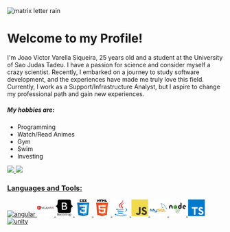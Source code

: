 <img src="https://j.gifs.com/ygdDrX.gif" alt="matrix letter rain" style="width:1200px; height:350px;">
<div>
  <h1> Welcome to my Profile!</h1>
    <p>I'm Joao Victor Varella Siqueira, 25 years old and a student at the University of Sao Judas Tadeu. I have a passion for science and consider myself a crazy scientist. Recently, I embarked on a journey to study software development, and the experiences have made me truly love this field. Currently, I work as a Support/Infrastructure Analyst, but I aspire to change my professional path and gain new experiences.</p>
</div>
<div>
  <h5>My hobbies are:</h5>
    <ul>
      <li>Programming</li>
      <li>Watch/Read Animes</li>
      <li>Gym</li>
      <li>Swim</li>
      <li>Investing</li>
    </ul>
</div>
<div>
<a href="https://github.com/joaovarella">
<img height="180em" src="https://github-readme-stats.vercel.app/api/top-langs/?username=joaovarella&layout=compact&langs_count=16&theme=dracula"/>
<img height="180em" src="https://github-readme-stats.vercel.app/api?username=joaovarella&show_icons=true&theme=dracula&include_all_commits=true&count_private=true"/>
</div>


<div>
<h3 align="left">Languages and Tools:</h3>
<p align="left"> <a href="https://angular.io" target="_blank" rel="noreferrer"> <img src="https://angular.io/assets/images/logos/angular/angular.svg" alt="angular" width="40" height="40"/> </a> <a href="https://angular.io" target="_blank" rel="noreferrer"> <img src="https://raw.githubusercontent.com/devicons/devicon/master/icons/angularjs/angularjs-original-wordmark.svg" alt="angularjs" width="40" height="40"/> </a> <a href="https://getbootstrap.com" target="_blank" rel="noreferrer"> <img src="https://raw.githubusercontent.com/devicons/devicon/master/icons/bootstrap/bootstrap-plain-wordmark.svg" alt="bootstrap" width="40" height="40"/> </a> <a href="https://www.w3schools.com/css/" target="_blank" rel="noreferrer"> <img src="https://raw.githubusercontent.com/devicons/devicon/master/icons/css3/css3-original-wordmark.svg" alt="css3" width="40" height="40"/> </a> <a href="https://www.w3.org/html/" target="_blank" rel="noreferrer"> <img src="https://raw.githubusercontent.com/devicons/devicon/master/icons/html5/html5-original-wordmark.svg" alt="html5" width="40" height="40"/> </a> <a href="https://www.java.com" target="_blank" rel="noreferrer"> <img src="https://raw.githubusercontent.com/devicons/devicon/master/icons/java/java-original.svg" alt="java" width="40" height="40"/> </a> <a href="https://developer.mozilla.org/en-US/docs/Web/JavaScript" target="_blank" rel="noreferrer"> <img src="https://raw.githubusercontent.com/devicons/devicon/master/icons/javascript/javascript-original.svg" alt="javascript" width="40" height="40"/> </a> <a href="https://www.mysql.com/" target="_blank" rel="noreferrer"> <img src="https://raw.githubusercontent.com/devicons/devicon/master/icons/mysql/mysql-original-wordmark.svg" alt="mysql" width="40" height="40"/> </a> <a href="https://nodejs.org" target="_blank" rel="noreferrer"> <img src="https://raw.githubusercontent.com/devicons/devicon/master/icons/nodejs/nodejs-original-wordmark.svg" alt="nodejs" width="40" height="40"/> </a> <a href="https://www.typescriptlang.org/" target="_blank" rel="noreferrer"> <img src="https://raw.githubusercontent.com/devicons/devicon/master/icons/typescript/typescript-original.svg" alt="typescript" width="40" height="40"/> </a> <a href="https://unity.com/" target="_blank" rel="noreferrer"> <img src="https://www.vectorlogo.zone/logos/unity3d/unity3d-icon.svg" alt="unity" width="40" height="40"/> </a> </p>

</div>
